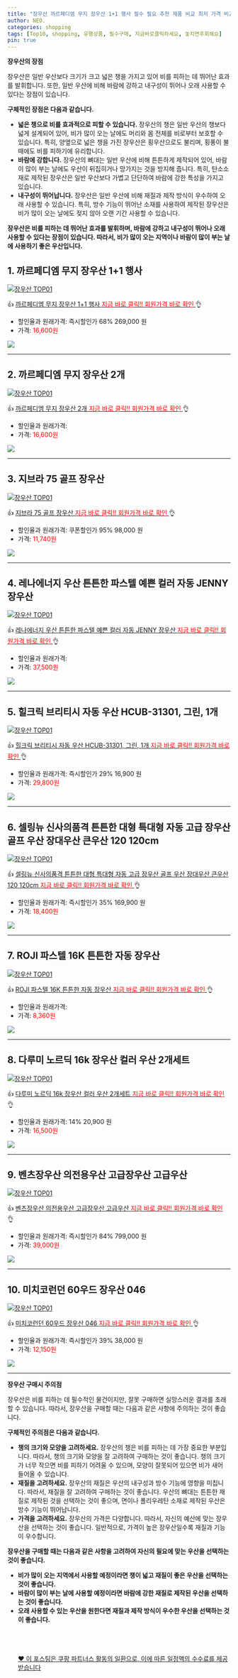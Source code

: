 ```yaml
---
title: "장우산 까르페디엠 무지 장우산 1+1 행사 필수 필요 추천 제품 비교 최저 가격 비교 장점 구매 후기 구매평"
author: NEO.
categories: shopping
tags: [Top10, shopping, 유행상품, 필수구매, 지금바로클릭하세요, 놓치면후회해요]
pin: true
---
```

**장우산의 장점**

장우산은 일반 우산보다 크기가 크고 넓은 챙을 가지고 있어 비를 피하는 데 뛰어난 효과를 발휘합니다. 또한, 일반 우산에 비해 바람에 강하고 내구성이 뛰어나 오래 사용할 수 있다는 장점이 있습니다.

**구체적인 장점은 다음과 같습니다.**

* **넓은 챙으로 비를 효과적으로 피할 수 있습니다.** 장우산의 챙은 일반 우산의 챙보다 넓게 설계되어 있어, 비가 많이 오는 날에도 머리와 몸 전체를 비로부터 보호할 수 있습니다. 특히, 양옆으로 넓은 챙을 가진 장우산은 횡우산으로도 불리며, 횡풍이 불 때에도 비를 피하기에 유리합니다.
* **바람에 강합니다.** 장우산의 뼈대는 일반 우산에 비해 튼튼하게 제작되어 있어, 바람이 많이 부는 날에도 우산이 뒤집히거나 망가지는 것을 방지해 줍니다. 특히, 탄소소재로 제작된 장우산은 일반 우산보다 가볍고 단단하여 바람에 강한 특성을 가지고 있습니다.
* **내구성이 뛰어납니다.** 장우산은 일반 우산에 비해 재질과 제작 방식이 우수하여 오래 사용할 수 있습니다. 특히, 방수 기능이 뛰어난 소재를 사용하여 제작된 장우산은 비가 많이 오는 날에도 젖지 않아 오랜 기간 사용할 수 있습니다.

**장우산은 비를 피하는 데 뛰어난 효과를 발휘하며, 바람에 강하고 내구성이 뛰어나 오래 사용할 수 있다는 장점이 있습니다. 따라서, 비가 많이 오는 지역이나 바람이 많이 부는 날에 사용하기 좋은 우산입니다.**

   

## 1. 까르페디엠 무지 장우산 1+1 행사

[![장우산 TOP01](https://thumbnail8.coupangcdn.com/thumbnails/remote/490x490ex/image/vendor_inventory/dac5/b7609d8a7d51a5a9cbc3b284442cf30fe0fcc488d5f63dd100c3888fa350.jpg)](https://link.coupang.com/re/AFFSDP?lptag=AF3617701&subid=GithubCoopas&pageKey=6113097586&traceid=V0-153&itemId=11534480482&vendorItemId=79094395675)


👍 [까르페디엠 무지 장우산 1+1 행사 <font color=red> 지금 바로 클릭!! 회원가격 바로 확인 </font> ](https://link.coupang.com/re/AFFSDP?lptag=AF3617701&subid=GithubCoopas&pageKey=6113097586&traceid=V0-153&itemId=11534480482&vendorItemId=79094395675) 👌 


- 할인율과 원래가격: 즉시할인가 68%  269,000   원
- 가격: <span style='color:red'>16,600원</span>

[![](/discount_price.png)](https://link.coupang.com/re/AFFSDP?lptag=AF3617701&subid=GithubCoopas&pageKey=6113097586&traceid=V0-153&itemId=11534480482&vendorItemId=79094395675)

---


   

## 2. 까르페디엠 무지 장우산 2개

[![장우산 TOP01](https://thumbnail8.coupangcdn.com/thumbnails/remote/490x490ex/image/vendor_inventory/f8fc/4e9381b73d257b35ff649dd57e0321403a1d1e9dbf7368759b32fd451736.jpg)](https://link.coupang.com/re/AFFSDP?lptag=AF3617701&subid=GithubCoopas&pageKey=6100105267&traceid=V0-153&itemId=11425705187&vendorItemId=78528518337)


👍 [까르페디엠 무지 장우산 2개 <font color=red> 지금 바로 클릭!! 회원가격 바로 확인 </font> ](https://link.coupang.com/re/AFFSDP?lptag=AF3617701&subid=GithubCoopas&pageKey=6100105267&traceid=V0-153&itemId=11425705187&vendorItemId=78528518337) 👌 


- 할인율과 원래가격: 
- 가격: <span style='color:red'>16,600원</span>

[![](/discount_price.png)](https://link.coupang.com/re/AFFSDP?lptag=AF3617701&subid=GithubCoopas&pageKey=6100105267&traceid=V0-153&itemId=11425705187&vendorItemId=78528518337)

---


   

## 3. 지브라 75 골프 장우산

[![장우산 TOP01](https://thumbnail7.coupangcdn.com/thumbnails/remote/490x490ex/image/retail/images/2965875656742333-7226e9e6-b2a4-47c6-97a4-780c82641d2f.jpg)](https://link.coupang.com/re/AFFSDP?lptag=AF3617701&subid=GithubCoopas&pageKey=1890351069&traceid=V0-153&itemId=3211973019&vendorItemId=71199300491)


👍 [지브라 75 골프 장우산 <font color=red> 지금 바로 클릭!! 회원가격 바로 확인 </font> ](https://link.coupang.com/re/AFFSDP?lptag=AF3617701&subid=GithubCoopas&pageKey=1890351069&traceid=V0-153&itemId=3211973019&vendorItemId=71199300491) 👌 


- 할인율과 원래가격: 쿠폰할인가 95%  98,000   원
- 가격: <span style='color:red'>11,740원</span>

[![](/discount_price.png)](https://link.coupang.com/re/AFFSDP?lptag=AF3617701&subid=GithubCoopas&pageKey=1890351069&traceid=V0-153&itemId=3211973019&vendorItemId=71199300491)

---


   

## 4. 레나에너지 우산 튼튼한 파스텔 예쁜 컬러 자동 JENNY 장우산

[![장우산 TOP01](https://thumbnail8.coupangcdn.com/thumbnails/remote/490x490ex/image/vendor_inventory/13c8/8deac2b7a7caf88490f1aa42bd630587adf251494f165a2e1523ed5bafe6.jpg)](https://link.coupang.com/re/AFFSDP?lptag=AF3617701&subid=GithubCoopas&pageKey=7461298392&traceid=V0-153&itemId=19448213125&vendorItemId=87793381732)


👍 [레나에너지 우산 튼튼한 파스텔 예쁜 컬러 자동 JENNY 장우산 <font color=red> 지금 바로 클릭!! 회원가격 바로 확인 </font> ](https://link.coupang.com/re/AFFSDP?lptag=AF3617701&subid=GithubCoopas&pageKey=7461298392&traceid=V0-153&itemId=19448213125&vendorItemId=87793381732) 👌 


- 할인율과 원래가격: 
- 가격: <span style='color:red'>37,500원</span>

[![](/discount_price.png)](https://link.coupang.com/re/AFFSDP?lptag=AF3617701&subid=GithubCoopas&pageKey=7461298392&traceid=V0-153&itemId=19448213125&vendorItemId=87793381732)

---


   

## 5. 힐크릭 브리티시 자동 우산 HCUB-31301, 그린, 1개

[![장우산 TOP01](https://thumbnail7.coupangcdn.com/thumbnails/remote/490x490ex/image/vendor_inventory/088a/a063f77169aebdddb2669b3b66f74665ba523fe91660013f2fd841c9fdc9.jpg)](https://link.coupang.com/re/AFFSDP?lptag=AF3617701&subid=GithubCoopas&pageKey=7672774003&traceid=V0-153&itemId=20472610731&vendorItemId=87551856461)


👍 [힐크릭 브리티시 자동 우산 HCUB-31301, 그린, 1개 <font color=red> 지금 바로 클릭!! 회원가격 바로 확인 </font> ](https://link.coupang.com/re/AFFSDP?lptag=AF3617701&subid=GithubCoopas&pageKey=7672774003&traceid=V0-153&itemId=20472610731&vendorItemId=87551856461) 👌 


- 할인율과 원래가격: 즉시할인가 29%  16,900   원
- 가격: <span style='color:red'>29,800원</span>

[![](/discount_price.png)](https://link.coupang.com/re/AFFSDP?lptag=AF3617701&subid=GithubCoopas&pageKey=7672774003&traceid=V0-153&itemId=20472610731&vendorItemId=87551856461)

---


   

## 6. 셀링뉴 신사의품격 튼튼한 대형 특대형 자동 고급 장우산 골프 우산 장대우산 큰우산 120 120cm

[![장우산 TOP01](https://thumbnail6.coupangcdn.com/thumbnails/remote/490x490ex/image/vendor_inventory/5735/c2c6098e07a9ed123c1b96fee96183533b7e6e7556136cb4bcf4f61cb1be.png)](https://link.coupang.com/re/AFFSDP?lptag=AF3617701&subid=GithubCoopas&pageKey=6593928980&traceid=V0-153&itemId=14889992459&vendorItemId=85121903934)


👍 [셀링뉴 신사의품격 튼튼한 대형 특대형 자동 고급 장우산 골프 우산 장대우산 큰우산 120 120cm <font color=red> 지금 바로 클릭!! 회원가격 바로 확인 </font> ](https://link.coupang.com/re/AFFSDP?lptag=AF3617701&subid=GithubCoopas&pageKey=6593928980&traceid=V0-153&itemId=14889992459&vendorItemId=85121903934) 👌 


- 할인율과 원래가격: 즉시할인가 35%  169,900   원
- 가격: <span style='color:red'>18,400원</span>

[![](/discount_price.png)](https://link.coupang.com/re/AFFSDP?lptag=AF3617701&subid=GithubCoopas&pageKey=6593928980&traceid=V0-153&itemId=14889992459&vendorItemId=85121903934)

---


   

## 7. ROJI 파스텔 16K 튼튼한 자동 장우산

[![장우산 TOP01](https://thumbnail8.coupangcdn.com/thumbnails/remote/490x490ex/image/retail/images/400387813922-95d030cf-bded-4d16-b19c-f0023f14aeb5.jpg)](https://link.coupang.com/re/AFFSDP?lptag=AF3617701&subid=GithubCoopas&pageKey=6568185625&traceid=V0-153&itemId=14733408369&vendorItemId=81973965278)


👍 [ROJI 파스텔 16K 튼튼한 자동 장우산 <font color=red> 지금 바로 클릭!! 회원가격 바로 확인 </font> ](https://link.coupang.com/re/AFFSDP?lptag=AF3617701&subid=GithubCoopas&pageKey=6568185625&traceid=V0-153&itemId=14733408369&vendorItemId=81973965278) 👌 


- 할인율과 원래가격: 
- 가격: <span style='color:red'>8,360원</span>

[![](/discount_price.png)](https://link.coupang.com/re/AFFSDP?lptag=AF3617701&subid=GithubCoopas&pageKey=6568185625&traceid=V0-153&itemId=14733408369&vendorItemId=81973965278)

---


   

## 8. 다루미 노르딕 16k 장우산 컬러 우산 2개세트

[![장우산 TOP01](https://thumbnail9.coupangcdn.com/thumbnails/remote/490x490ex/image/vendor_inventory/22ac/15f3bbe61f908c6d1630b00466eb60fe213fc43a50399f08cc5f7accebcd.jpg)](https://link.coupang.com/re/AFFSDP?lptag=AF3617701&subid=GithubCoopas&pageKey=7180970875&traceid=V0-153&itemId=18110995861&vendorItemId=85262632048)


👍 [다루미 노르딕 16k 장우산 컬러 우산 2개세트 <font color=red> 지금 바로 클릭!! 회원가격 바로 확인 </font> ](https://link.coupang.com/re/AFFSDP?lptag=AF3617701&subid=GithubCoopas&pageKey=7180970875&traceid=V0-153&itemId=18110995861&vendorItemId=85262632048) 👌 


- 할인율과 원래가격: 14%  20,900   원
- 가격: <span style='color:red'>16,500원</span>

[![](/discount_price.png)](https://link.coupang.com/re/AFFSDP?lptag=AF3617701&subid=GithubCoopas&pageKey=7180970875&traceid=V0-153&itemId=18110995861&vendorItemId=85262632048)

---


   

## 9. 벤츠장우산 의전용우산 고급장우산 고급우산

[![장우산 TOP01](https://thumbnail6.coupangcdn.com/thumbnails/remote/490x490ex/image/vendor_inventory/3239/a08a5dc5f1b9e65b0792d1ba7e69d18719edef1ea957fc4711b8d744ebd5.jpg)](https://link.coupang.com/re/AFFSDP?lptag=AF3617701&subid=GithubCoopas&pageKey=6754413026&traceid=V0-153&itemId=15808611690&vendorItemId=83020658606)


👍 [벤츠장우산 의전용우산 고급장우산 고급우산 <font color=red> 지금 바로 클릭!! 회원가격 바로 확인 </font> ](https://link.coupang.com/re/AFFSDP?lptag=AF3617701&subid=GithubCoopas&pageKey=6754413026&traceid=V0-153&itemId=15808611690&vendorItemId=83020658606) 👌 


- 할인율과 원래가격: 즉시할인가 84%  799,000   원
- 가격: <span style='color:red'>39,000원</span>

[![](/discount_price.png)](https://link.coupang.com/re/AFFSDP?lptag=AF3617701&subid=GithubCoopas&pageKey=6754413026&traceid=V0-153&itemId=15808611690&vendorItemId=83020658606)

---


   

## 10. 미치코런던 60우드 장우산 046

[![장우산 TOP01](https://thumbnail7.coupangcdn.com/thumbnails/remote/490x490ex/image/retail/images/2005999572275677-e01180cd-b0f8-497b-91d1-62249d019b0e.jpg)](https://link.coupang.com/re/AFFSDP?lptag=AF3617701&subid=GithubCoopas&pageKey=6429693954&traceid=V0-153&itemId=13870712815&vendorItemId=81120589780)


👍 [미치코런던 60우드 장우산 046 <font color=red> 지금 바로 클릭!! 회원가격 바로 확인 </font> ](https://link.coupang.com/re/AFFSDP?lptag=AF3617701&subid=GithubCoopas&pageKey=6429693954&traceid=V0-153&itemId=13870712815&vendorItemId=81120589780) 👌 


- 할인율과 원래가격: 즉시할인가 39%  38,000   원
- 가격: <span style='color:red'>12,150원</span>

[![](/discount_price.png)](https://link.coupang.com/re/AFFSDP?lptag=AF3617701&subid=GithubCoopas&pageKey=6429693954&traceid=V0-153&itemId=13870712815&vendorItemId=81120589780)

---
**장우산 구매시 주의점**

장우산은 비를 피하는 데 필수적인 물건이지만, 잘못 구매하면 실망스러운 결과를 초래할 수 있습니다. 따라서, 장우산을 구매할 때는 다음과 같은 사항에 주의하는 것이 좋습니다.

**구체적인 주의점은 다음과 같습니다.**

* **챙의 크기와 모양을 고려하세요.** 장우산의 챙은 비를 피하는 데 가장 중요한 부분입니다. 따라서, 챙의 크기와 모양을 잘 고려하여 구매하는 것이 좋습니다. 챙의 크기가 너무 작으면 비를 피하기 어려울 수 있으며, 모양이 잘못되어 있으면 비가 새어 들어올 수 있습니다.
* **재질을 고려하세요.** 장우산의 재질은 우산의 내구성과 방수 기능에 영향을 미칩니다. 따라서, 재질을 잘 고려하여 구매하는 것이 좋습니다. 우산의 뼈대는 튼튼한 재질로 제작된 것을 선택하는 것이 좋으며, 면이나 폴리우레탄 소재로 제작된 우산은 방수 기능이 뛰어납니다.
* **가격을 고려하세요.** 장우산의 가격은 다양합니다. 따라서, 자신의 예산에 맞는 장우산을 선택하는 것이 좋습니다. 일반적으로, 가격이 높은 장우산일수록 재질과 기능이 우수합니다.

**장우산을 구매할 때는 다음과 같은 사항을 고려하여 자신의 필요에 맞는 우산을 선택하는 것이 좋습니다.**

* **비가 많이 오는 지역에서 사용할 예정이라면 챙이 넓고 재질이 좋은 우산을 선택하는 것이 좋습니다.**
* **바람이 많이 부는 날에 사용할 예정이라면 바람에 강한 재질로 제작된 우산을 선택하는 것이 좋습니다.**
* **오래 사용할 수 있는 우산을 원한다면 재질과 제작 방식이 우수한 우산을 선택하는 것이 좋습니다.**<br><br><br><br><br> [ ❤  이 포스팅은 쿠팡 파트너스 활동의 일환으로, 이에 따른 일정액의 수수료를 제공받습니다](https://link.coupang.com/a/bcEFyh)